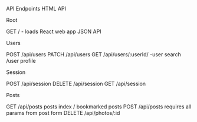 API Endpoints
HTML API

Root

GET / - loads React web app
JSON API

Users

POST /api/users
PATCH /api/users
GET /api/users/:userId/
  -user search /user profile

Session

POST /api/session
DELETE /api/session
GET /api/session

Posts

GET /api/posts
  posts index / bookmarked posts
POST /api/posts
  requires all params from post form
DELETE /api/photos/:id
